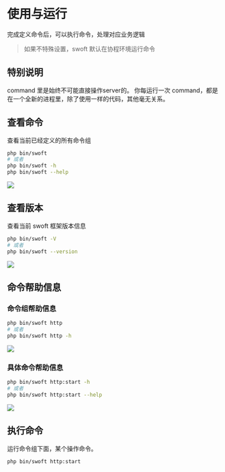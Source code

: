 # 使用与运行

完成定义命令后，可以执行命令，处理对应业务逻辑

> 如果不特殊设置，swoft 默认在协程环境运行命令

## 特别说明

command 里是始终不可能直接操作server的。 你每运行一次 command，都是在一个全新的进程里，除了使用一样的代码，其他毫无关系。

## 查看命令

查看当前已经定义的所有命令组

```bash
php bin/swoft
# 或者
php bin/swoft -h
php bin/swoft --help
```

![](../image/console/cli-app.jpg)

## 查看版本

查看当前 swoft 框架版本信息

```bash
php bin/swoft -V
# 或者
php bin/swoft --version
```

![](../image/console/cli-version.jpg)

## 命令帮助信息

### 命令组帮助信息

```bash
php bin/swoft http
# 或者
php bin/swoft http -h
```

![](../image/console/cli-group.jpg)

### 具体命令帮助信息

```bash
php bin/swoft http:start -h
# 或者
php bin/swoft http:start --help
```

![](../image/console/cli-command.jpg)

## 执行命令

运行命令组下面，某个操作命令。

```bash
php bin/swoft http:start
```
